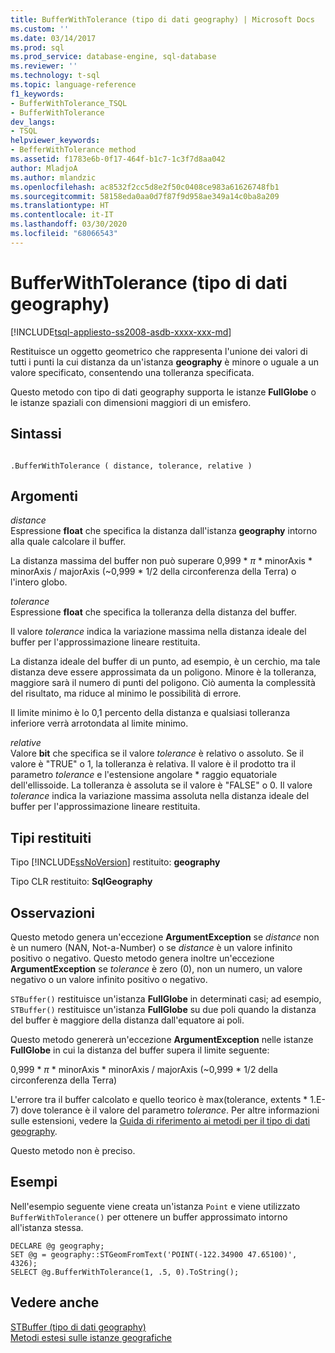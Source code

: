 ```yaml
---
title: BufferWithTolerance (tipo di dati geography) | Microsoft Docs
ms.custom: ''
ms.date: 03/14/2017
ms.prod: sql
ms.prod_service: database-engine, sql-database
ms.reviewer: ''
ms.technology: t-sql
ms.topic: language-reference
f1_keywords:
- BufferWithTolerance_TSQL
- BufferWithTolerance
dev_langs:
- TSQL
helpviewer_keywords:
- BefferWithTolerance method
ms.assetid: f1783e6b-0f17-464f-b1c7-1c3f7d8aa042
author: MladjoA
ms.author: mlandzic
ms.openlocfilehash: ac8532f2cc5d8e2f50c0408ce983a61626748fb1
ms.sourcegitcommit: 58158eda0aa0d7f87f9d958ae349a14c0ba8a209
ms.translationtype: HT
ms.contentlocale: it-IT
ms.lasthandoff: 03/30/2020
ms.locfileid: "68066543"
---
```

# <a name="bufferwithtolerance-geography-data-type"></a>BufferWithTolerance (tipo di dati geography)
[!INCLUDE[tsql-appliesto-ss2008-asdb-xxxx-xxx-md](../../includes/tsql-appliesto-ss2008-asdb-xxxx-xxx-md.md)]

Restituisce un oggetto geometrico che rappresenta l'unione dei valori di tutti i punti la cui distanza da un'istanza **geography** è minore o uguale a un valore specificato, consentendo una tolleranza specificata.  
  
Questo metodo con tipo di dati geography supporta le istanze **FullGlobe** o le istanze spaziali con dimensioni maggiori di un emisfero.  
  
## <a name="syntax"></a>Sintassi  
  
```  
  
.BufferWithTolerance ( distance, tolerance, relative )  
```  
  
## <a name="arguments"></a>Argomenti  
_distance_  
Espressione **float** che specifica la distanza dall'istanza **geography** intorno alla quale calcolare il buffer.  
  
La distanza massima del buffer non può superare 0,999 \* _π_ * minorAxis \* minorAxis / majorAxis (~0,999 \* 1/2 della circonferenza della Terra) o l'intero globo.  
  
_tolerance_  
Espressione **float** che specifica la tolleranza della distanza del buffer.  
  
Il valore _tolerance_ indica la variazione massima nella distanza ideale del buffer per l'approssimazione lineare restituita.  
  
La distanza ideale del buffer di un punto, ad esempio, è un cerchio, ma tale distanza deve essere approssimata da un poligono. Minore è la tolleranza, maggiore sarà il numero di punti del poligono. Ciò aumenta la complessità del risultato, ma riduce al minimo le possibilità di errore.  
  
Il limite minimo è lo 0,1 percento della distanza e qualsiasi tolleranza inferiore verrà arrotondata al limite minimo.  
  
_relative_  
Valore **bit** che specifica se il valore _tolerance_ è relativo o assoluto. Se il valore è "TRUE" o 1, la tolleranza è relativa. Il valore è il prodotto tra il parametro _tolerance_ e l'estensione angolare \* raggio equatoriale dell'ellissoide. La tolleranza è assoluta se il valore è "FALSE" o 0. Il valore _tolerance_ indica la variazione massima assoluta nella distanza ideale del buffer per l'approssimazione lineare restituita.  
  
## <a name="return-types"></a>Tipi restituiti  
Tipo [!INCLUDE[ssNoVersion](../../includes/ssnoversion-md.md)] restituito: **geography**  
  
Tipo CLR restituito: **SqlGeography**  
  
## <a name="remarks"></a>Osservazioni  
Questo metodo genera un'eccezione **ArgumentException** se _distance_ non è un numero (NAN, Not-a-Number) o se _distance_ è un valore infinito positivo o negativo.  Questo metodo genera inoltre un'eccezione **ArgumentException** se _tolerance_ è zero (0), non un numero, un valore negativo o un valore infinito positivo o negativo.  
  
`STBuffer()` restituisce un'istanza **FullGlobe** in determinati casi; ad esempio, `STBuffer()` restituisce un'istanza **FullGlobe** su due poli quando la distanza del buffer è maggiore della distanza dall'equatore ai poli.  
  
Questo metodo genererà un'eccezione **ArgumentException** nelle istanze **FullGlobe** in cui la distanza del buffer supera il limite seguente:  
  
0,999 \* _π_ * minorAxis \* minorAxis / majorAxis (~0,999 \* 1/2 della circonferenza della Terra)  
  
L'errore tra il buffer calcolato e quello teorico è max(tolerance, extents \* 1.E-7) dove tolerance è il valore del parametro _tolerance_. Per altre informazioni sulle estensioni, vedere la [Guida di riferimento ai metodi per il tipo di dati geography](https://msdn.microsoft.com/library/028e6137-7128-4c74-90a7-f7bdd2d79f5e).  
  
Questo metodo non è preciso.  
  
## <a name="examples"></a>Esempi  
Nell'esempio seguente viene creata un'istanza `Point` e viene utilizzato `BufferWithTolerance()` per ottenere un buffer approssimato intorno all'istanza stessa.  
  
```  
DECLARE @g geography;  
SET @g = geography::STGeomFromText('POINT(-122.34900 47.65100)', 4326);  
SELECT @g.BufferWithTolerance(1, .5, 0).ToString();  
```  
  
## <a name="see-also"></a>Vedere anche  
[STBuffer &#40;tipo di dati geography&#41;](../../t-sql/spatial-geography/stbuffer-geography-data-type.md)   
[Metodi estesi sulle istanze geografiche](../../t-sql/spatial-geography/extended-methods-on-geography-instances.md)  
  
  

